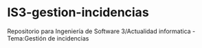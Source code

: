 # IS3-gestion-incidencias
Repositorio para Ingeniería de Software 3/Actualidad informatica - Tema:Gestión de incidencias
